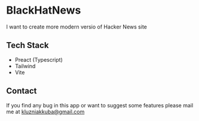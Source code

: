 # BlackHatNews

I want to create more modern versio of Hacker News site 


## Tech Stack

- Preact (Typescript)
- Tailwind
- Vite 

## Contact

If you find any bug in this app or want to suggest some features please mail me at kluzniakkuba@gmail.com
